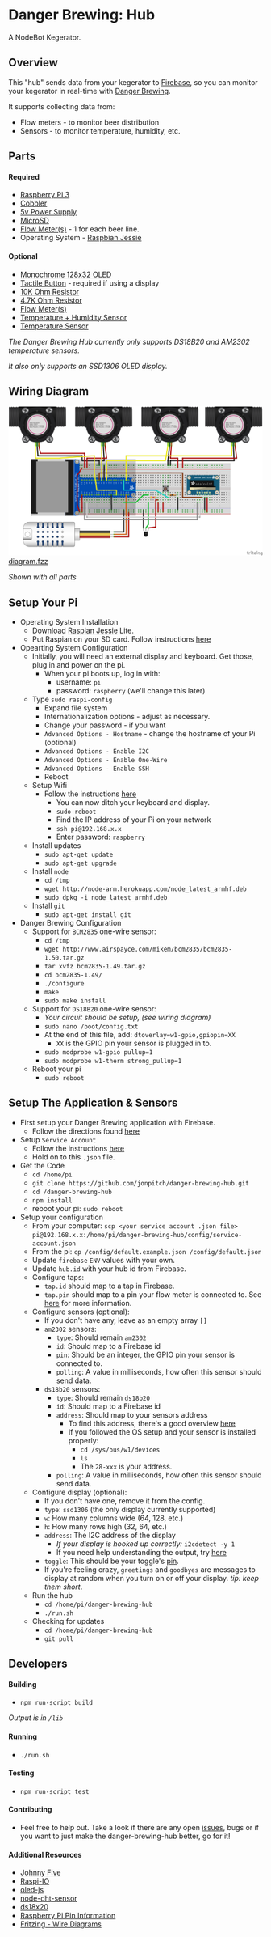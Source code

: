 # Danger Brewing: Hub
A NodeBot Kegerator.

## Overview
This "hub" sends data from your kegerator to [Firebase](https://firebase.google.com/), so you can monitor your kegerator in real-time with [Danger Brewing](https://github.com/jonpitch/danger-brewing).

It supports collecting data from:
* Flow meters - to monitor beer distribution
* Sensors - to monitor temperature, humidity, etc.

## Parts

#### Required
* [Raspberry Pi 3](https://www.adafruit.com/products/3055)
* [Cobbler](https://www.adafruit.com/products/2028)
* [5v Power Supply](https://www.adafruit.com/product/1995)
* [MicroSD](https://www.adafruit.com/products/2693)
* [Flow Meter(s)](https://www.adafruit.com/products/828) - 1 for each beer line.
* Operating System - [Raspbian Jessie](https://www.raspberrypi.org/downloads/raspbian/)

#### Optional
* [Monochrome 128x32 OLED](https://www.adafruit.com/products/931)
* [Tactile Button](https://www.adafruit.com/products/367) - required if using a display
* [10K Ohm Resistor](https://www.adafruit.com/products/2784)
* [4.7K Ohm Resistor](https://www.adafruit.com/products/2783)
* [Flow Meter(s)](https://www.adafruit.com/products/828)
* [Temperature + Humidity Sensor](https://www.adafruit.com/product/393)
* [Temperature Sensor](https://www.adafruit.com/product/381)

*The Danger Brewing Hub currently only supports DS18B20 and AM2302 temperature sensors.*

*It also only supports an SSD1306 OLED display.*

## Wiring Diagram
![alt text](assets/diagram.png "Wiring Diagram")
[diagram.fzz](assets/diagram.fzz)

*Shown with all parts*

## Setup Your Pi
* Operating System Installation
  * Download [Raspian Jessie](https://www.raspberrypi.org/downloads/raspbian/) Lite.
  * Put Raspian on your SD card. Follow instructions [here](https://www.raspberrypi.org/documentation/installation/installing-images/README.md)
* Opearting System Configuration
  * Initially, you will need an external display and keyboard. Get those, plug in and power on the pi.
    * When your pi boots up, log in with:
      * username: `pi`
      * password: `raspberry` (we'll change this later)
  * Type `sudo raspi-config`
    * Expand file system
    * Internationalization options - adjust as necessary.
    * Change your password - if you want
    * `Advanced Options - Hostname` - change the hostname of your Pi (optional)
    * `Advanced Options - Enable I2C`
    * `Advanced Options - Enable One-Wire`
    * `Advanced Options - Enable SSH`
    * Reboot
  * Setup Wifi
    * Follow the instructions [here](https://www.raspberrypi.org/documentation/configuration/wireless/wireless-cli.md)
      * You can now ditch your keyboard and display.
      * `sudo reboot`
      * Find the IP address of your Pi on your network
      * `ssh pi@192.168.x.x`
      * Enter password: `raspberry`
  * Install updates
    * `sudo apt-get update`
    * `sudo apt-get upgrade`
  * Install `node`
    * `cd /tmp`
    * `wget http://node-arm.herokuapp.com/node_latest_armhf.deb`
    * `sudo dpkg -i node_latest_armhf.deb`
  * Install `git`
    * `sudo apt-get install git`
* Danger Brewing Configuration
  * Support for `BCM2835` one-wire sensor:
    * `cd /tmp`
    * `wget http://www.airspayce.com/mikem/bcm2835/bcm2835-1.50.tar.gz`
    * `tar xvfz bcm2835-1.49.tar.gz`
    * `cd bcm2835-1.49/`
    * `./configure`
    * `make`
    * `sudo make install`
  * Support for `DS18B20` one-wire sensor:
    * *Your circuit should be setup, (see wiring diagram)*
    * `sudo nano /boot/config.txt`
    * At the end of this file, add: `dtoverlay=w1-gpio,gpiopin=XX`
      * `XX` is the GPIO pin your sensor is plugged in to.
    * `sudo modprobe w1-gpio pullup=1`
    * `sudo modprobe w1-therm strong_pullup=1`
  * Reboot your pi
    * `sudo reboot`

## Setup The Application & Sensors
* First setup your Danger Brewing application with Firebase.
  * Follow the directions found [here](https://github.com/jonpitch/danger-brewing#configuration)
* Setup `Service Account`
  * Follow the instructions [here](https://firebase.google.com/docs/server/setup)
  * Hold on to this `.json` file.
* Get the Code
  * `cd /home/pi`
  * `git clone https://github.com/jonpitch/danger-brewing-hub.git`
  * `cd /danger-brewing-hub`
  * `npm install`
  * reboot your pi: `sudo reboot`
* Setup your configuration
  * From your computer:
    `scp <your service account .json file> pi@192.168.x.x:/home/pi/danger-brewing-hub/config/service-account.json`
  * From the pi: `cp /config/default.example.json /config/default.json`
  * Update `firebase` `ENV` values with your own.
  * Update `hub.id` with your hub id from Firebase.
  * Configure taps:
    * `tap.id` should map to a tap in Firebase.
    * `tap.pin` should map to a pin your flow meter is connected to. See [here](https://github.com/nebrius/raspi-io/wiki/Pin-Information) for more information.
  * Configure sensors (optional):
    * If you don't have any, leave as an empty array `[]`
    * `am2302` sensors:
      * `type`: Should remain `am2302`
      * `id`: Should map to a Firebase id
      * `pin`: Should be an integer, the GPIO pin your sensor is connected to.
      * `polling`: A value in milliseconds, how often this sensor should send data.
    * `ds18b20` sensors:
      * `type`: Should remain `ds18b20`
      * `id`: Should map to a Firebase id
      * `address`: Should map to your sensors address
        * To find this address, there's a good overview [here](https://cdn-learn.adafruit.com/downloads/pdf/adafruits-raspberry-pi-lesson-11-ds18b20-temperature-sensing.pdf)
        * If you followed the OS setup and your sensor is installed properly:
          * `cd /sys/bus/w1/devices`
          * `ls`
          * The `28-xxx` is your address.
      * `polling`: A value in milliseconds, how often this sensor should send data.
  * Configure display (optional):
    * If you don't have one, remove it from the config.
    * `type`: `ssd1306` (the only display currently supported)
    * `w`: How many columns wide (64, 128, etc.)
    * `h`: How many rows high (32, 64, etc.)
    * `address`: The I2C address of the display
      * *If your display is hooked up correctly:* `i2cdetect -y 1`
      * If you need help understanding the output, try [here](https://learn.adafruit.com/adafruits-raspberry-pi-lesson-4-gpio-setup/configuring-i2c#testing-i2c)
    * `toggle`: This should be your toggle's [pin](https://github.com/nebrius/raspi-io/wiki/Pin-Information).
    * If you're feeling crazy, `greetings` and `goodbyes` are messages to display at random when you turn on or off your display. *tip: keep them short*.
  * Run the hub
    * `cd /home/pi/danger-brewing-hub`
    * `./run.sh`
  * Checking for updates
    * `cd /home/pi/danger-brewing-hub`
    * `git pull`

## Developers

#### Building
* `npm run-script build`

*Output is in `/lib`*

#### Running
* `./run.sh`

#### Testing
* `npm run-script test`

#### Contributing
* Feel free to help out. Take a look if there are any open [issues](https://github.com/jonpitch/danger-brewing-hub/issues), bugs or if you want to just make the danger-brewing-hub better, go for it!

#### Additional Resources
* [Johnny Five](http://johnny-five.io/)
* [Raspi-IO](https://github.com/nebrius/raspi-io)
* [oled-js](https://github.com/noopkat/oled-js)
* [node-dht-sensor](https://github.com/momenso/node-dht-sensor)
* [ds18x20](https://github.com/mraxus/ds18x20.js)
* [Raspberry Pi Pin Information](https://github.com/nebrius/raspi-io/wiki/Pin-Information)
* [Fritzing - Wire Diagrams](http://fritzing.org/home/)
